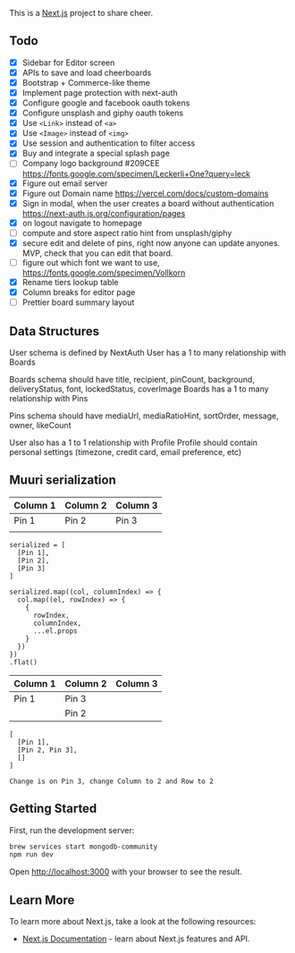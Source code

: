 This is a [Next.js](https://nextjs.org/) project to share cheer.

## Todo

- [x] Sidebar for Editor screen
- [x] APIs to save and load cheerboards
- [x] Bootstrap + Commerce-like theme
- [x] Implement page protection with next-auth
- [x] Configure google and facebook oauth tokens
- [x] Configure unsplash and giphy oauth tokens
- [x] Use `<Link>` instead of `<a>`
- [x] Use `<Image>` instead of `<img>`
- [x] Use session and authentication to filter access
- [x] Buy and integrate a special splash page
- [ ] Company logo background #209CEE https://fonts.google.com/specimen/Leckerli+One?query=leck
- [x] Figure out email server
- [x] Figure out Domain name https://vercel.com/docs/custom-domains
- [x] Sign in modal, when the user creates a board without authentication https://next-auth.js.org/configuration/pages
- [x] on logout navigate to homepage
- [ ] compute and store aspect ratio hint from unsplash/giphy
- [x] secure edit and delete of pins, right now anyone can update anyones. MVP, check that you can edit that board.
- [ ] figure out which font we want to use, https://fonts.google.com/specimen/Vollkorn
- [x] Rename tiers lookup table
- [x] Column breaks for editor page
- [ ] Prettier board summary layout

## Data Structures

User schema is defined by NextAuth
User has a 1 to many relationship with Boards

Boards schema should have title, recipient, pinCount, background, deliveryStatus, font, lockedStatus, coverImage
Boards has a 1 to many relationship with Pins

Pins schema should have mediaUrl, mediaRatioHint, sortOrder, message, owner, likeCount

User also has a 1 to 1 relationship with Profile
Profile should contain personal settings (timezone, credit card, email preference, etc)


## Muuri serialization

| Column 1 | Column 2 | Column 3 |
|----------|----------|----------|
| Pin 1    | Pin 2    | Pin 3    |
|          |          |          |
```
serialized = [
  [Pin 1],
  [Pin 2],
  [Pin 3]
]

serialized.map((col, columnIndex) => {
  col.map((el, rowIndex) => {
    {
      rowIndex,
      columnIndex,
      ...el.props
    }
  })
})
.flat()
```


| Column 1 | Column 2 | Column 3 |
|----------|----------|----------|
| Pin 1    | Pin 3    |          |
|          | Pin 2    |          |
```
[
  [Pin 1],
  [Pin 2, Pin 3],
  []
]

Change is on Pin 3, change Column to 2 and Row to 2
```
## Getting Started

First, run the development server:

```bash
brew services start mongodb-community
npm run dev
```

Open [http://localhost:3000](http://localhost:3000) with your browser to see the result.

## Learn More

To learn more about Next.js, take a look at the following resources:

- [Next.js Documentation](https://nextjs.org/docs) - learn about Next.js features and API.

